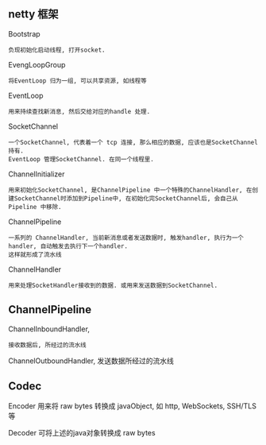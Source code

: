 
## netty 框架

Bootstrap

	负现初始化启动线程, 打开socket.

EvengLoopGroup

	将EventLoop 归为一组, 可以共享资源, 如线程等 

EventLoop
	
	用来持续查找新消息, 然后交给对应的handle 处理. 

SocketChannel
	
	一个SocketChannel, 代表着一个 tcp 连接, 那么相应的数据, 应该也是SocketChannel 持有. 
	EventLoop 管理SocketChannel. 在同一个线程里. 

ChannelInitializer

	用来初始化SocketChannel, 是ChannelPipeline 中一个特殊的ChannelHandler, 在创建SocketChannel时添加到Pipeline中, 在初始化完SocketChannel后, 会自己从 Pipeline 中移除. 

ChannelPipeline

	一系列的 ChannelHandler, 当前新消息或者发送数据时, 触发handler, 执行为一个handler, 自动触发去执行下一个handler. 
	这样就形成了流水线

ChannelHandler

	用来处理SocketHandler接收到的数据. 或用来发送数据到SocketChannel. 

## ChannelPipeline 

ChannelInboundHandler, 

	接收数据后, 所经过的流水线

ChannelOutboundHandler, 
	发送数据所经过的流水线


## Codec

Encoder
	用来将 raw bytes 转换成 javaObject, 如 http, WebSockets, SSH/TLS 等

Decoder
	可将上述的java对象转换成 raw bytes


